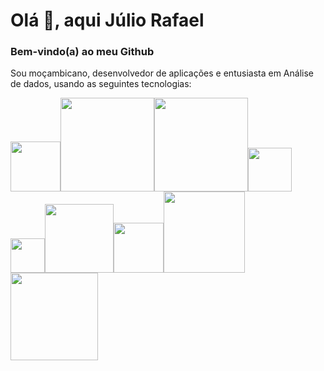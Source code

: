 # Olá 👋, aqui Júlio Rafael

### Bem-vindo(a) ao meu Github

Sou moçambicano, desenvolvedor de aplicações e entusiasta em Análise de dados, usando as seguintes tecnologias:

<img src="https://www.php.net/images/logos/new-php-logo.png" data-canonical-src="https://www.php.net/images/logos/new-php-logo.png" width="80"/><img src="https://logodix.com/logo/1796948.png" data-canonical-src="https://logodix.com/logo/1796948.png" width="150"/><img src="https://www.python.org/static/community_logos/python-logo.png" data-canonical-src="https://www.python.org/static/community_logos/python-logo.png" width="150"/><img src="https://www.r-project.org/logo/Rlogo.png" data-canonical-src="https://www.r-project.org/logo/Rlogo.png" width="70"/><img src="https://seeklogo.com/images/J/javascript-js-logo-2949701702-seeklogo.com.png" data-canonical-src="https://seeklogo.com/images/J/javascript-js-logo-2949701702-seeklogo.com.png" width="55"/><img src="https://1000logos.net/wp-content/uploads/2020/09/Java-Logo.png" data-canonical-src="https://1000logos.net/wp-content/uploads/2020/09/Java-Logo.png" width="110"/><img src="https://opendatakit.org/assets/images/odk-logo.png" data-canonical-src="https://opendatakit.org/assets/images/odk-logo.png" width="80"/><img src="https://dhis2.org/wp-content/uploads/dhis2-logo-rgb-positive.svg" data-canonical-src="https://dhis2.org/wp-content/uploads/dhis2-logo-rgb-positive.svg" width="130"/><img src="https://www.gstatic.com/devrel-devsite/prod/v43ebc0c2e4388c8943853f747aa71a1377aff55ab9911c04adbe21ac9f60d685/firebase/images/lockup.png" data-canonical-src="https://www.gstatic.com/devrel-devsite/prod/v43ebc0c2e4388c8943853f747aa71a1377aff55ab9911c04adbe21ac9f60d685/firebase/images/lockup.png" width="140"/>
